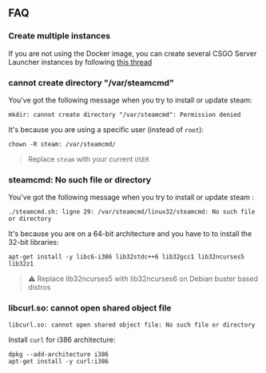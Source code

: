 ## FAQ

### Create multiple instances

If you are not using the Docker image, you can create several CSGO Server Launcher instances by following [this thread](https://github.com/crazy-max/csgo-server-launcher/issues/22)

### cannot create directory "/var/steamcmd"

You've got the following message when you try to install or update steam:

```
mkdir: cannot create directory "/var/steamcmd": Permission denied
```

It's because you are using a specific user (instead of `root`):

```
chown -R steam: /var/steamcmd/
```

> Replace `steam` with your current `USER`

### steamcmd: No such file or directory

You've got the following message when you try to install or update steam :

```
./steamcmd.sh: ligne 29: /var/steamcmd/linux32/steamcmd: No such file or directory
```

It's because you are on a 64-bit architecture and you have to to install the 32-bit libraries:

```
apt-get install -y libc6-i386 lib32stdc++6 lib32gcc1 lib32ncurses5 lib32z1
```

> :warning: Replace lib32ncurses5 with lib32ncurses6 on Debian buster based distros

### libcurl.so: cannot open shared object file

```
libcurl.so: cannot open shared object file: No such file or directory
```

Install `curl` for i386 architecture:

```
dpkg --add-architecture i386
apt-get install -y curl:i386
```
